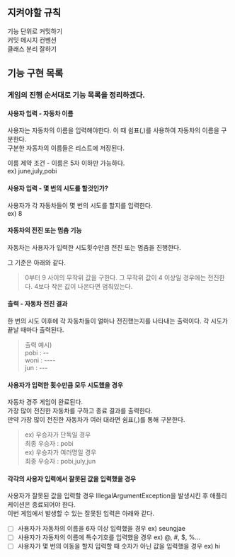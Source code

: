 ## 지켜야할 규칙
기능 단위로 커밋하기\
커밋 메시지 컨벤션\
클래스 분리 잘하기
## 기능 구현 목록
### 게임의 진행 순서대로 기능 목록을 정리하겠다.
#### 사용자 입력 - 자동차 이름
사용자는 자동차의 이름을 입력해야한다.
이 때 쉼표(,)를 사용하여 자동차의 이름을 구분한다.\
구분한 자동차의 이름들은 리스트에 저장된다.

이름 제약 조건 - 이름은 5자 이하만 가능하다.\
ex) june,july,pobi

#### 사용자 입력 - 몇 번의 시도를 할것인가?
사용자가 각 자동차들이 몇 번의 시도를 할지를 입력한다.\
ex) 8

#### 자동차의 전진 또는 멈춤 기능
자동차는 사용자가 입력한 시도횟수만큼 전진 또는 멈춤을 진행한다.

그 기준은 아래와 같다.
>0부터 9 사이의 무작위 값을 구한다.
> 그 무작위 값이 4 이상일 경우에는 전진한다. 4보다 작은 값이 나온다면 멈춰있는다.

#### 출력 - 자동차 전진 결과
한 번의 시도 이후에 각 자동차들이 얼마나 전진했는지를 나타내는 출력이다.
각 시도가 끝날 때마다 출력된다.
> 출력 예시)\
pobi : --\
woni : ----\
jun : ---

#### 사용자가 입력한 횟수만큼 모두 시도했을 경우
자동차 경주 게임이 완료된다.\
가장 많이 전진한 자동차를 구하고 종료 결과를 출력한다.\
만약 가장 많이 전진한 자동차가 여러 대라면 쉼표(,)를 통해 구분한다.
> ex) 우승자가 단독일 경우\
> 최종 우승자 : pobi\
> ex) 우승자가 여러명일 경우\
> 최종 우승자 : pobi,july,jun

#### 각각의 사용자 입력에서 잘못된 값을 입력했을 경우
사용자가 잘못된 값을 입력할 경우 IllegalArgumentException을 발생시킨 후 애플리케이션은 종료되어야 한다.\
이번 게임에서 발생할 수 있는 잘못된 입력은 아래와 같다.

-[ ] 사용자가 자동차의 이름을 6자 이상 입력했을 경우 ex) seungjae
-[ ] 사용자가 자동차의 이름에 특수기호를 입력했을 경우 ex) @, #, $, %...
- [ ] 사용자가 몇 번의 이동을 할지 입력할 때 숫자가 아닌 값을 입력했을 경우 ex) hi
